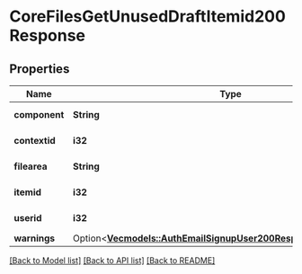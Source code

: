# CoreFilesGetUnusedDraftItemid200Response

## Properties

Name | Type | Description | Notes
------------ | ------------- | ------------- | -------------
**component** | **String** | File area component. | [default to null]
**contextid** | **i32** | File area context. | [default to null]
**filearea** | **String** | File area name. | [default to null]
**itemid** | **i32** | File are item id. | [default to null]
**userid** | **i32** | File area user id. | [default to null]
**warnings** | Option<[**Vec<models::AuthEmailSignupUser200ResponseWarningsInner>**](auth_email_signup_user_200_response_warnings_inner.md)> |  | [optional]

[[Back to Model list]](../README.md#documentation-for-models) [[Back to API list]](../README.md#documentation-for-api-endpoints) [[Back to README]](../README.md)


